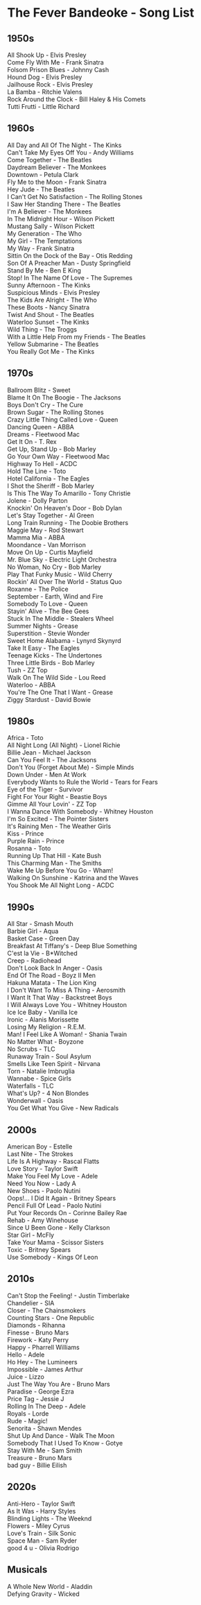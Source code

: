 # The Fever Bandeoke - Song List

## 1950s

All Shook Up - Elvis Presley\
Come Fly With Me - Frank Sinatra\
Folsom Prison Blues - Johnny Cash\
Hound Dog - Elvis Presley\
Jailhouse Rock - Elvis Presley\
La Bamba - Ritchie Valens\
Rock Around the Clock - Bill Haley & His Comets\
Tutti Frutti - Little Richard

## 1960s

All Day and All Of The Night - The Kinks\
Can't Take My Eyes Off You - Andy Williams\
Come Together - The Beatles\
Daydream Believer - The Monkees\
Downtown - Petula Clark\
Fly Me to the Moon - Frank Sinatra\
Hey Jude - The Beatles\
I Can't Get No Satisfaction - The Rolling Stones\
I Saw Her Standing There - The Beatles\
I'm A Believer - The Monkees\
In The Midnight Hour - Wilson Pickett\
Mustang Sally - Wilson Pickett\
My Generation - The Who\
My Girl - The Temptations\
My Way - Frank Sinatra\
Sittin On the Dock of the Bay - Otis Redding\
Son Of A Preacher Man - Dusty Springfield\
Stand By Me - Ben E King\
Stop! In The Name Of Love - The Supremes\
Sunny Afternoon - The Kinks\
Suspicious Minds - Elvis Presley\
The Kids Are Alright - The Who\
These Boots - Nancy Sinatra\
Twist And Shout - The Beatles\
Waterloo Sunset - The Kinks\
Wild Thing - The Troggs\
With a Little Help From my Friends - The Beatles\
Yellow Submarine - The Beatles\
You Really Got Me - The Kinks

## 1970s

Ballroom Blitz - Sweet\
Blame It On The Boogie - The Jacksons\
Boys Don't Cry - The Cure\
Brown Sugar - The Rolling Stones\
Crazy Little Thing Called Love - Queen\
Dancing Queen - ABBA\
Dreams - Fleetwood Mac\
Get It On - T. Rex\
Get Up, Stand Up - Bob Marley\
Go Your Own Way - Fleetwood Mac\
Highway To Hell - ACDC\
Hold The Line - Toto\
Hotel California - The Eagles\
I Shot the Sheriff - Bob Marley\
Is This The Way To Amarillo - Tony Christie\
Jolene - Dolly Parton\
Knockin' On Heaven's Door - Bob Dylan\
Let's Stay Together - Al Green\
Long Train Running - The Doobie Brothers\
Maggie May - Rod Stewart\
Mamma Mia - ABBA\
Moondance - Van Morrison\
Move On Up - Curtis Mayfield\
Mr. Blue Sky - Electric Light Orchestra\
No Woman, No Cry - Bob Marley\
Play That Funky Music - Wild Cherry\
Rockin' All Over The World - Status Quo\
Roxanne - The Police\
September - Earth, Wind and Fire\
Somebody To Love - Queen\
Stayin' Alive - The Bee Gees\
Stuck In The Middle - Stealers Wheel\
Summer Nights - Grease\
Superstition - Stevie Wonder\
Sweet Home Alabama - Lynyrd Skynyrd\
Take It Easy - The Eagles\
Teenage Kicks - The Undertones\
Three Little Birds - Bob Marley\
Tush - ZZ Top\
Walk On The Wild Side - Lou Reed\
Waterloo - ABBA\
You're The One That I Want - Grease\
Ziggy Stardust - David Bowie

## 1980s

Africa - Toto\
All Night Long (All Night) - Lionel Richie\
Billie Jean - Michael Jackson\
Can You Feel It - The Jacksons\
Don't You (Forget About Me) - Simple Minds\
Down Under - Men At Work\
Everybody Wants to Rule the World - Tears for Fears\
Eye of the Tiger - Survivor\
Fight For Your Right - Beastie Boys\
Gimme All Your Lovin' - ZZ Top\
I Wanna Dance With Somebody - Whitney Houston\
I'm So Excited - The Pointer Sisters\
It's Raining Men - The Weather Girls\
Kiss - Prince\
Purple Rain - Prince\
Rosanna - Toto\
Running Up That Hill - Kate Bush\
This Charming Man - The Smiths\
Wake Me Up Before You Go - Wham!\
Walking On Sunshine - Katrina and the Waves\
You Shook Me All Night Long - ACDC

## 1990s

All Star - Smash Mouth\
Barbie Girl - Aqua\
Basket Case - Green Day\
Breakfast At Tiffany's - Deep Blue Something\
C'est la Vie - B*Witched\
Creep - Radiohead\
Don't Look Back In Anger - Oasis\
End Of The Road - Boyz II Men\
Hakuna Matata - The Lion King\
I Don't Want To Miss A Thing - Aerosmith\
I Want It That Way - Backstreet Boys\
I Will Always Love You - Whitney Houston\
Ice Ice Baby - Vanilla Ice\
Ironic - Alanis Morissette\
Losing My Religion - R.E.M.\
Man! I Feel Like A Woman! - Shania Twain\
No Matter What - Boyzone\
No Scrubs - TLC\
Runaway Train - Soul Asylum\
Smells Like Teen Spirit - Nirvana\
Torn - Natalie Imbruglia\
Wannabe - Spice Girls\
Waterfalls - TLC\
What's Up? - 4 Non Blondes\
Wonderwall - Oasis\
You Get What You Give - New Radicals

## 2000s

American Boy - Estelle\
Last Nite - The Strokes\
Life Is A Highway - Rascal Flatts\
Love Story - Taylor Swift\
Make You Feel My Love - Adele\
Need You Now - Lady A\
New Shoes - Paolo Nutini\
Oops!... I Did It Again - Britney Spears\
Pencil Full Of Lead - Paolo Nutini\
Put Your Records On - Corinne Bailey Rae\
Rehab - Amy Winehouse\
Since U Been Gone - Kelly Clarkson\
Star Girl - McFly\
Take Your Mama - Scissor Sisters\
Toxic - Britney Spears\
Use Somebody - Kings Of Leon

## 2010s

Can't Stop the Feeling! - Justin Timberlake\
Chandelier - SIA\
Closer - The Chainsmokers\
Counting Stars - One Republic\
Diamonds - Rihanna\
Finesse - Bruno Mars\
Firework - Katy Perry\
Happy - Pharrell Williams\
Hello - Adele\
Ho Hey - The Lumineers\
Impossible - James Arthur\
Juice - Lizzo\
Just The Way You Are - Bruno Mars\
Paradise - George Ezra\
Price Tag - Jessie J\
Rolling In The Deep - Adele\
Royals - Lorde\
Rude - Magic!\
Senorita - Shawn Mendes\
Shut Up And Dance - Walk The Moon\
Somebody That I Used To Know - Gotye\
Stay With Me - Sam Smith\
Treasure - Bruno Mars\
bad guy - Billie Eilish

## 2020s

Anti-Hero - Taylor Swift\
As It Was - Harry Styles\
Blinding Lights - The Weeknd\
Flowers - Miley Cyrus\
Love's Train - Silk Sonic\
Space Man - Sam Ryder\
good 4 u - Olivia Rodrigo

## Musicals

A Whole New World - Aladdin\
Defying Gravity - Wicked
